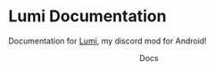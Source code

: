 # **Lumi Documentation**

Documentation for [Lumi](https://github.com/C0C0B01/Lumi), my discord mod for Android!

  <body>
    <header class="header">
      <aside class="left-menu">
        <div class="menu-icon-container">
          <a href"/lumi-docs/index.html">Docs</a>
            <i class="fa-solid fa-gamepad"></i>
        </div>